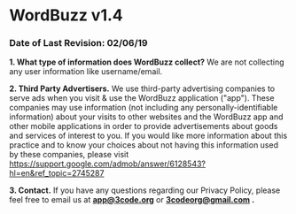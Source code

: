 # WordBuzz v1.4
<h3>Date of Last Revision: 02/06/19</h3>

<strong>1. What type of information does WordBuzz collect?</strong>
We are not collecting any user information like username/email.

<strong>2. Third Party Advertisers.</strong>
We use third-party advertising companies to serve ads when you visit & use the WordBuzz application ("app"). These companies may use information (not including any personally-identifiable information) about your visits to other websites and the WordBuzz app and other mobile applications in order to provide advertisements about goods and services of interest to you. If you would like more information about this practice and to know your choices about not having this information used by these companies, please visit https://support.google.com/admob/answer/6128543?hl=en&ref_topic=2745287

<strong>3. Contact.</strong>
If you have any questions regarding our Privacy Policy, please feel free to email us at <strong>app@3code.org</strong> or <strong>3codeorg@gmail.com .</strong>
